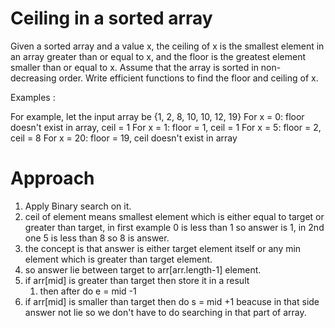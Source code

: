 # Ceiling in a sorted array

Given a sorted array and a value x, the ceiling of x is the smallest element in an array greater than or equal to x, and the floor is the greatest element smaller than or equal to x. Assume that the array is sorted in non-decreasing order. Write efficient functions to find the floor and ceiling of x.

Examples :

For example, let the input array be {1, 2, 8, 10, 10, 12, 19}
For x = 0: floor doesn't exist in array, ceil = 1
For x = 1: floor = 1, ceil = 1
For x = 5: floor = 2, ceil = 8
For x = 20: floor = 19, ceil doesn't exist in array

# Approach

1. Apply Binary search on it.
2. ceil of element means smallest element which is either equal to target or greater than target, in first example 0 is less than 1 so answer is 1, in 2nd one 5 is less than 8 so 8 is answer.
3. the concept is that answer is either target element itself or any min element which is greater than target element.
4. so answer lie between target to arr[arr.length-1] element.
5. if arr[mid] is greater than target then store it in a result
   1. then after do e = mid -1
6. if arr[mid] is smaller than target then do s = mid +1 beacuse in that side answer not lie so we don't have to do searching in that part of array.
